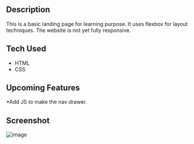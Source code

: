## Description 
This is a basic landing page for learning purpose. It uses flexbox for layout techniques. The website is not yet fully responsive.

## Tech Used
* HTML
* CSS

## Upcoming Features
*Add JS to make the nav drawer.

## Screenshot
![image](https://github.com/asfand687/bono/assets/17599173/91787338-21ed-4a9c-8e0b-aaadab53ba0b)
